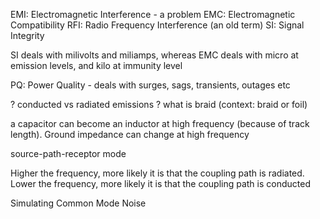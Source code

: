 EMI: Electromagnetic Interference - a problem
EMC: Electromagnetic Compatibility
RFI: Radio Frequency Interference (an old term)
SI: Signal Integrity

SI deals with milivolts and miliamps, whereas EMC deals with micro at emission levels, and kilo at immunity level

PQ: Power Quality - deals with surges, sags, transients, outages etc

? conducted vs radiated emissions
? what is braid (context: braid or foil)

a capacitor can become an inductor at high frequency (because of track length). Ground impedance can change at high frequency


source-path-receptor mode

Higher the frequency, more likely it is that the coupling path is radiated. Lower the frequency, more likely it is that the coupling path is conducted


Simulating Common Mode Noise
